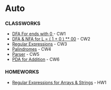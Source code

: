 # Auto
<h3>CLASSWORKS</h3>
<ul>
  <li><a href="https://feyzanursaka.github.io/Automata/CW1.png" rel="nofollow">DFA For ends with 0 </a> - CW1</li>
  <li><a href="https://feyzanursaka.github.io/Automata/CW2.png" rel="nofollow">DFA & NFA for L = ( 1 + 0 ) ** 00</a> - CW2</li>
  <li><a href="https://feyzanursaka.github.io/Automata/CW3.html" rel="nofollow">Regular Expressions</a> - CW3</li>
   <li><a href="https://feyzanursaka.github.io/Automata/CW4.png" rel="nofollow">Palindromes</a> - CW4</li>
     <li><a href="https://feyzanursaka.github.io/Automata/CW5/Expression.html" rel="nofollow">Parser</a> - CW5</li>
  <li><a href="https://feyzanursaka.github.io/Automata/PDA1.html" rel="nofollow">PDA for Addition</a> - CW6</li>
</ul>
<h3>HOMEWORKS</h3>
<ul>
  <li><a href="https://feyzanursaka.github.io/Auto/HW1.html" rel="nofollow">Regular Expressions for Arrays & Strings</a> - HW1</li>
</ul>
